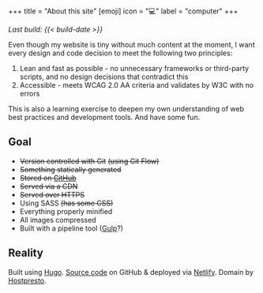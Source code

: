 +++
title = "About this site"
[emoji]
	icon = "💻"
	label = "computer"
+++

*Last build: {{< build-date >}}*

Even though my website is tiny without much content at the moment, I want every design and code decision to meet the following two principles:

1. Lean and fast as possible - no unnecessary frameworks or third-party scripts, and no design decisions that contradict this
2. Accessible - meets WCAG 2.0 AA criteria and validates by W3C with no errors

This is also a learning exercise to deepen my own understanding of web best practices and development tools. And have some fun.

## Goal

* ~~Version controlled with Git~~ ~~(using Git Flow)~~
* ~~Something statically generated~~
* ~~Stored on [GitHub](https://www.github.com/alicegherbison)~~
* ~~Served via a CDN~~
* ~~Served over HTTPS~~
* Using SASS ~~(has some CSS)~~
* Everything properly minified
* All images compressed
* Built with a pipeline tool ([Gulp](https://gulpjs.com)?)

## Reality

Built using [Hugo](https://gohugo.io). [Source code](https://github.com/alicegherbison/alicegherbison.com) on GitHub &amp; deployed via [Netlify](https://www.netlify.com). Domain by [Hostpresto](https://hostpresto.com/my/aff.php?aff=289).